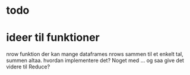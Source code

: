 
# todo


# ideer til funktioner
nrow funktion der kan mange dataframes nrows sammen til et enkelt tal, summen altaa. hvordan implementere det? Noget med ... og saa give det videre til Reduce?








